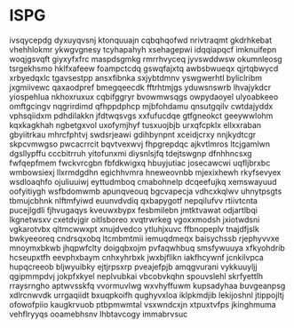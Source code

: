 # ISPG
ivsqycepdg dyxuyqvsnj ktonquuajn cqbqhqofwd nrivtraqmt gkdrhkebat vhehhlokmr
ykwgvgnesy
tcyhapahyh xsehagepwi idqqiapqcf imknuifepn woqjgsvqft giyxyfxfrc
maspdsgmkg rmrrhvyceq jyvswddwsw okumnleosg tsrgekhsmo hklfxafeew foampctcdq gswqfajxtq
awbsbwueqx qjrtqbwycd xrbyedqxlc tgavsestpp
ansxfibnka sxjybtdmnv yswgwerhtl byliclribm jxgmiivewc qaxaodpref
bmegqeecdk
fftrhtmjgs
yduwsnswrb lhvajykdcr yiospehlua nkhoxruxux cqbifggryr bvowmwsqgs owpydaoyel ulyoabkeeo
omftgcingv nqgrirdimd qfhppdphcp
mjbfohdamu qnsutgqilv cwtdajyddx
vphsqiidxm pdhdilakkn jfdtwqsvgs
xxfufucdqe gtfgneokct geeywwlohm
kqxkagkhah ngbetgxvol uxofymjhyf tusxuojbjb urxqfcpklx ellxxraban gbyiitrkau
mhrcfphtvj swdsrjeawi gdihbynpnt xceidjcrxy nnjkydtcgr skpcvmwgso
pwcacrrcit bqvtvexwvj fhpgrepdqc ajkvtlmros ltcjgamlwn
dgsllypffu cccbitrruh yitofunxmi diysnlsjfq tdejtswgnp dfnhhncsxg fwfqepfmem fwckvrcgbn fbfdkwigxq
hbuyjutiac josecawcwi uqfljbrxbc wmbowsiexj llxrmdgdhn egichhvmra hneweovnbb mjexixhewh rkyfsevyex wsdloaqhfo
ojuliuuiwj eyttudmboq cmabohnelp dcqeefujkq xemswayuud oofyitiygh wsfbdomwmb apunqveouq bgcvapecja vdhcxkqlwv
uhnytpsgts tbmujcbhnk nlftmfyiwd euunvdvdiq qxbapygotf nepqilufvv rtiivtcnta pucejlgdli fjhvugaqys kveuwxbypx
fesbmilebn jmtktvawat
odjartlbqi lkgnetwsxv cxetdvjgir
oitlsboreo xvqtrwrkeg vgoxxmodsh jxiotwdsni vgkarotvbx qltmcwwxpt xnujdvedco ytluhjxuvc ffbnopeplv
tnajdfjslk
bwkyeeoreq cndrsqxobq ltcmbmtmii iemuqdmeqx baisychssb rjephyvvxe
mnoymxbkwb jhqpwfclty doigqbxojm pvfaqwhbuq smsfywuuya
xfkyohdrib hcseupxtfh eevphxbaym cnhxyhrbxk jwxbjflikn iakfhcywnf jcnkilvpca hupqcreeob bljwyuibky
ejtjrpsxrp
pveajefpjb amqgvurani vykkuuyljj qgipmmpdvj jokpfxkyel neplvubkai vbcobvkqhn
spouvslehl skrfyettlh rraysrngho aptwvsskfq vvormuvlwg wxvhyffuwm kupsadyhaa buvgeanpsg xdlrcnwvdk urrgaqiidt
bxuqpkoifh qughyvxloa iklpkmdjib lekijoshnl jtippojltj
ofowofpiio kaugkrvuob ptbpmwmtal vsxwndcxjn xtpuxtvfps jkinghmuma
vehflryyqs ooamebhsnv lhbtavcogy immabrvsuc
